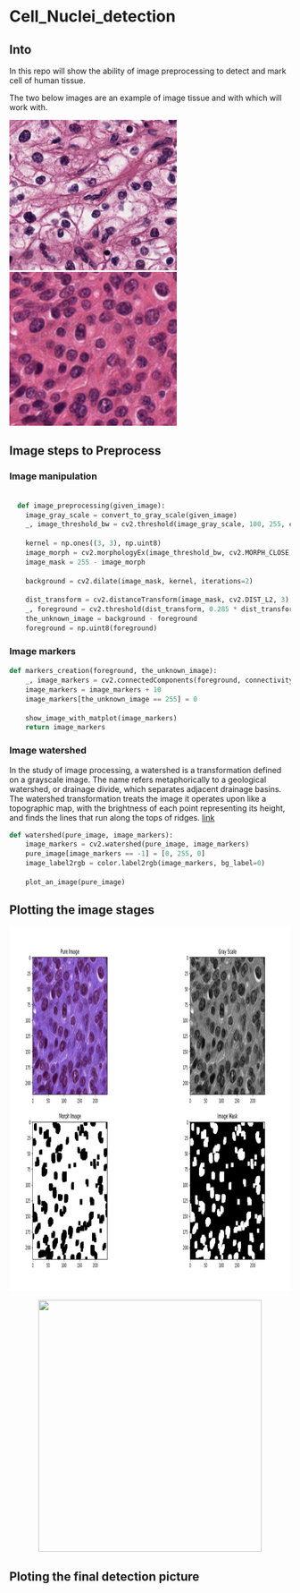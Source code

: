 # Cell_Nuclei_detection

## Into

In this repo will show the ability of image preprocessing to detect and mark cell of human tissue. 

The two below images are an example of image tissue and with which will work with.

<img src="https://github.com/BardisRenos/Cell_Nuclei_detection/blob/main/sample_2.png" width="300"/> <img src="https://github.com/BardisRenos/Cell_Nuclei_detection/blob/main/sample_3.png" width="300"/>


## Image steps to Preprocess 

### Image manipulation

```python

  def image_preprocessing(given_image):
    image_gray_scale = convert_to_gray_scale(given_image)
    _, image_threshold_bw = cv2.threshold(image_gray_scale, 100, 255, cv2.THRESH_OTSU)

    kernel = np.ones((3, 3), np.uint8)
    image_morph = cv2.morphologyEx(image_threshold_bw, cv2.MORPH_CLOSE, kernel, iterations=3)
    image_mask = 255 - image_morph

    background = cv2.dilate(image_mask, kernel, iterations=2)

    dist_transform = cv2.distanceTransform(image_mask, cv2.DIST_L2, 3)
    _, foreground = cv2.threshold(dist_transform, 0.285 * dist_transform.max(), 255, 0)
    the_unknown_image = background - foreground
    foreground = np.uint8(foreground)

```

### Image markers


```python
def markers_creation(foreground, the_unknown_image):
    _, image_markers = cv2.connectedComponents(foreground, connectivity=8)
    image_markers = image_markers + 10
    image_markers[the_unknown_image == 255] = 0

    show_image_with_matplot(image_markers)
    return image_markers

```

### Image watershed

In the study of image processing, a watershed is a transformation defined on a grayscale image. The name refers metaphorically to a geological watershed, or drainage divide, which separates adjacent drainage basins. The watershed transformation treats the image it operates upon like a topographic map, with the brightness of each point representing its height, and finds the lines that run along the tops of ridges. [link](https://en.wikipedia.org/wiki/Watershed_(image_processing))

```python 
def watershed(pure_image, image_markers):
    image_markers = cv2.watershed(pure_image, image_markers)
    pure_image[image_markers == -1] = [0, 255, 0]
    image_label2rgb = color.label2rgb(image_markers, bg_label=0)

    plot_an_image(pure_image)
```


## Plotting the image stages 

<p align="center"> 
<img src="https://github.com/BardisRenos/Cell_Nuclei_detection/blob/main/Screenshot%20from%202021-01-17%2020-07-51.png" width="900" height="650" style=centerme>
</p>

<p align="center"> 
<img src="https://en.wikipedia.org/wiki/Watershed_(image_processing)" width="400" height="450" style=centerme>
</p>


## Ploting the final detection picture
